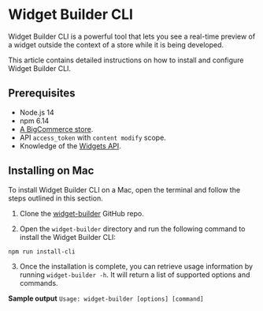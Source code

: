 # Widget Builder CLI

Widget Builder CLI is a powerful tool that lets you see a real-time preview of a widget outside the context of a store while it is being developed.

This article contains detailed instructions on how to install and configure Widget Builder CLI. 

## Prerequisites

* Node.js 14
* npm 6.14
* [A BigCommerce store](https://support.bigcommerce.com/s/article/Starting-a-Bigcommerce-Trial).
* API `access_token` with `content modify` scope.
* Knowledge of the [Widgets API](https://developer.bigcommerce.com/api-docs/storefront/widgets/widgets-overview).

## Installing on Mac

To install Widget Builder CLI on a Mac, open the terminal and follow the steps outlined in this section. 

1. Clone the [widget-builder](https://github.com/bigcommerce/widget-builder) GitHub repo.

2. Open the `widget-builder` directory and run the following command to install the Widget Builder CLI:

```shell
npm run install-cli
```

3. Once the installation is complete, you can retrieve usage information by running `widget-builder -h`. It will return a list of supported options and commands.

**Sample output**
`Usage: widget-builder [options] [command]`